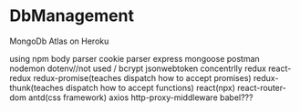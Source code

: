# DbManagement
MongoDb Atlas on Heroku


using npm 
  body parser
  cookie parser
  express
  mongoose
  postman
  nodemon
  dotenv//not used / 
  bcrypt
  jsonwebtoken
  concentrlly
  redux
  react-redux
  redux-promise(teaches dispatch how to accept promises)
  redux-thunk(teaches dispatch how to accept functions)
  react(npx)
  react-router-dom
  antd(css framework)
  axios
  http-proxy-middleware
  babel???
  